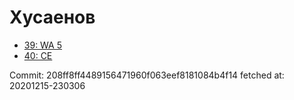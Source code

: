 # Хусаенов
- [39: WA 5](39.md)
- [40: CE](40.md)

Commit: 208ff8ff4489156471960f063eef8181084b4f14
 fetched at: 20201215-230306
